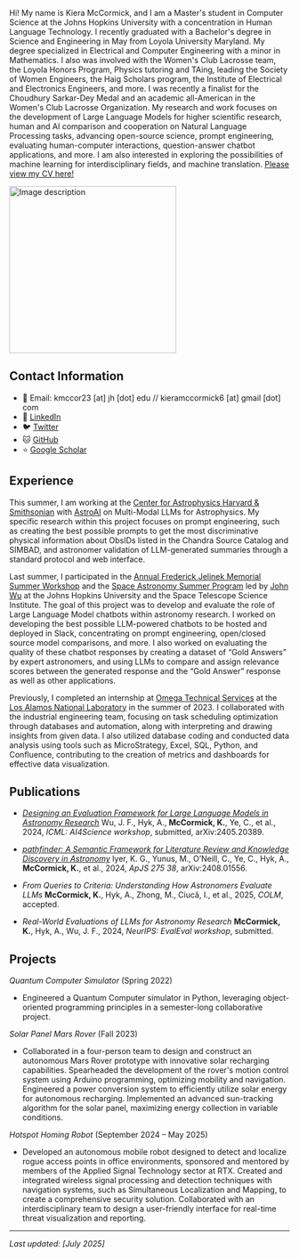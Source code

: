 <head>
    <link rel="stylesheet" type="text/css" href="styles.css">
</head>

Hi! My name is Kiera McCormick, and I am a Master's student in Computer Science at the Johns Hopkins University with a concentration in Human Language Technology. I recently graduated with a Bachelor's degree in Science and Engineering in May from Loyola University Maryland. My degree specialized in Electrical and Computer Engineering with a minor in Mathematics. I also was involved with the Women's Club Lacrosse team, the Loyola Honors Program, Physics tutoring and TAing, leading the Society of Women Engineers, the Haig Scholars program, the Institute of Electrical and Electronics Engineers, and more. I was recently a finalist for the Choudhury Sarkar-Dey Medal and an academic all-American in the Women's Club Lacrosse Organization. My research and work focuses on the development of Large Language Models for higher scientific research, human and AI comparison and cooperation on Natural Language Processing tasks, advancing open-source science, prompt engineering, evaluating human-computer interactions, question-answer chatbot applications, and more. I am also interested in exploring the possibilities of machine learning for interdisciplinary fields, and machine translation. [Please view my CV here!](./KieraMcCormickCV.pdf)

<img src="images/headshot.jpg" width="300" alt="Image description"> 

## Contact Information
- 📧 Email: kmccor23 [at] jh [dot] edu // kieramccormick6 [at] gmail [dot] com
- 🔗 [LinkedIn](https://www.linkedin.com/in/kiera-mccormick)
- 🐦 [Twitter](https://x.com/kieraamccormick) 
- 🐱 [GitHub](https://github.com/kieramccormick)
- ⭐ [Google Scholar](https://scholar.google.com/citations?user=NnnLbT4AAAAJ&hl=en&oi=sra)

## Experience
This summer, I am working at the [Center for Astrophysics Harvard & Smithsonian](https://www.cfa.harvard.edu/) with [AstroAI](https://astroai.cfa.harvard.edu/) on Multi-Modal LLMs for Astrophysics. My specific research within this project focuses on prompt engineering, such as creating the best possible prompts to get the most discriminative physical information about ObsIDs listed in the Chandra Source Catalog and SIMBAD, and astronomer validation of LLM-generated summaries through a standard protocol and web interface.

Last summer, I participated in the [Annual Frederick Jelinek Memorial Summer Workshop](https://www.clsp.jhu.edu/workshops/2024-jelinek-summer-workshop-on-speech-and-language-technology/) and the [Space Astronomy Summer Program](https://www.stsci.edu/opportunities/space-astronomy-summer-program) led by [John Wu](https://jwuphysics.github.io/) at the Johns Hopkins University and the Space Telescope Science Institute. The goal of this project was to develop and evaluate the role of Large Language Model chatbots within astronomy research. I worked on developing the best possible LLM-powered chatbots to be hosted and deployed in Slack, concentrating on prompt engineering, open/closed source model comparisons, and more. I also worked on evaluating the quality of these chatbot responses by creating a dataset of “Gold Answers” by expert astronomers, and using LLMs to compare and assign relevance scores between the generated response and the “Gold Answer” response as well as other applications.

Previously, I completed an internship at [Omega Technical Services](https://omegatechserv.com/) at the [Los Alamos National Laboratory](https://www.lanl.gov/) in the summer of 2023. I collaborated with the industrial engineering team, focusing on task scheduling optimization through databases and automation, along with interpreting and drawing insights from given data. I also utilized database coding and conducted data analysis using tools such as MicroStrategy, Excel, SQL, Python, and Confluence, contributing to the creation of metrics and dashboards for effective data visualization. 

## Publications
- [*Designing an Evaluation Framework for Large Language Models in Astronomy Research*](https://arxiv.org/abs/2405.20389)
Wu, J. F., Hyk, A., **McCormick, K.**, Ye, C., et al., 2024, *ICML: AI4Science workshop*, submitted, arXiv:2405.20389.

- [*pathfinder: A Semantic Framework for Literature Review and Knowledge Discovery in Astronomy*](https://arxiv.org/abs/2408.01556)
Iyer, K. G., Yunus, M., O’Neill, C., Ye, C., Hyk, A., **McCormick, K.**, et al., 2024, *ApJS 275 38*, arXiv:2408.01556.

- *From Queries to Criteria: Understanding How Astronomers Evaluate LLMs*
**McCormick, K.**, Hyk, A., Zhong, M., Ciucă, I., et al., 2025, *COLM*, accepted. 

- *Real-World Evaluations of LLMs for Astronomy Research*
**McCormick, K.**, Hyk, A., Wu, J. F., 2024, *NeurIPS: EvalEval workshop*, submitted.

## Projects 
*Quantum Computer Simulator* (Spring 2022)

- Engineered a Quantum Computer simulator in Python, leveraging object-oriented programming principles in a semester-long collaborative project. 

*Solar Panel Mars Rover* (Fall 2023) 

- Collaborated in a four-person team to design and construct an autonomous Mars Rover prototype with innovative solar recharging capabilities. Spearheaded the development of the rover's motion control system using Arduino programming, optimizing mobility and navigation. Engineered a power conversion system to efficiently utilize solar energy for autonomous recharging. Implemented an advanced sun-tracking algorithm for the solar panel, maximizing energy collection in variable conditions. 

*Hotspot Homing Robot* (September 2024 – May 2025)

- Developed an autonomous mobile robot designed to detect and localize rogue access points in office environments, sponsored and mentored by members of the Applied Signal Technology sector at RTX. Created and integrated wireless signal processing and detection techniques with navigation systems, such as Simultaneous Localization and Mapping, to create a comprehensive security solution. Collaborated with an interdisciplinary team to design a user-friendly interface for real-time threat visualization and reporting.

---
*Last updated: [July 2025]*
